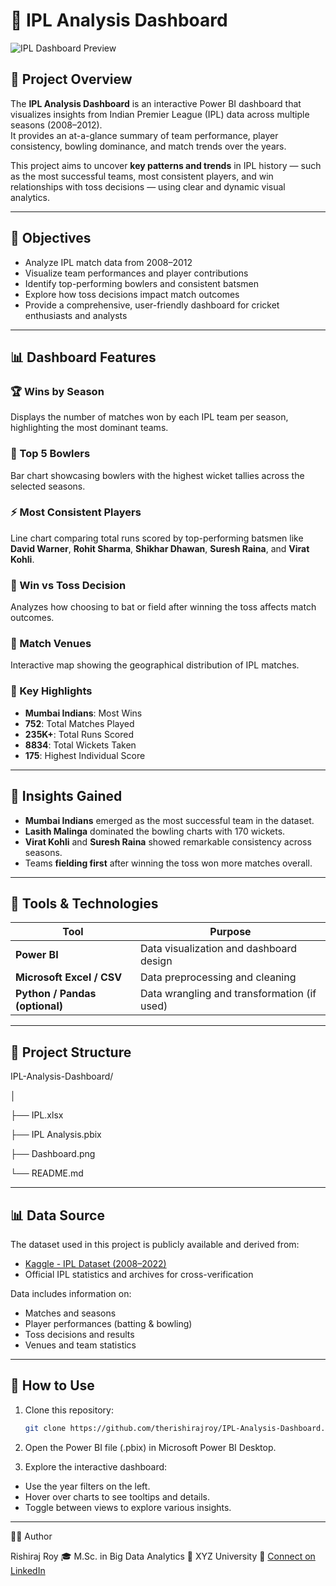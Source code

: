 # 🏏 IPL Analysis Dashboard

![IPL Dashboard Preview](visuals/Dashboard.png)

## 📘 Project Overview

The **IPL Analysis Dashboard** is an interactive Power BI dashboard that visualizes insights from Indian Premier League (IPL) data across multiple seasons (2008–2012).  
It provides an at-a-glance summary of team performance, player consistency, bowling dominance, and match trends over the years.

This project aims to uncover **key patterns and trends** in IPL history — such as the most successful teams, most consistent players, and win relationships with toss decisions — using clear and dynamic visual analytics.

---

## 🎯 Objectives

- Analyze IPL match data from 2008–2012  
- Visualize team performances and player contributions  
- Identify top-performing bowlers and consistent batsmen  
- Explore how toss decisions impact match outcomes  
- Provide a comprehensive, user-friendly dashboard for cricket enthusiasts and analysts  

---

## 📊 Dashboard Features

### 🏆 Wins by Season
Displays the number of matches won by each IPL team per season, highlighting the most dominant teams.

### 🎯 Top 5 Bowlers
Bar chart showcasing bowlers with the highest wicket tallies across the selected seasons.

### ⚡ Most Consistent Players
Line chart comparing total runs scored by top-performing batsmen like **David Warner**, **Rohit Sharma**, **Shikhar Dhawan**, **Suresh Raina**, and **Virat Kohli**.

### 🎲 Win vs Toss Decision
Analyzes how choosing to bat or field after winning the toss affects match outcomes.

### 📍 Match Venues
Interactive map showing the geographical distribution of IPL matches.

### 🏅 Key Highlights
- **Mumbai Indians**: Most Wins  
- **752**: Total Matches Played  
- **235K+**: Total Runs Scored  
- **8834**: Total Wickets Taken  
- **175**: Highest Individual Score  

---

## 🧠 Insights Gained

- **Mumbai Indians** emerged as the most successful team in the dataset.  
- **Lasith Malinga** dominated the bowling charts with 170 wickets.  
- **Virat Kohli** and **Suresh Raina** showed remarkable consistency across seasons.  
- Teams **fielding first** after winning the toss won more matches overall.  

---

## 🧩 Tools & Technologies

| Tool | Purpose |
|------|----------|
| **Power BI** | Data visualization and dashboard design |
| **Microsoft Excel / CSV** | Data preprocessing and cleaning |
| **Python / Pandas (optional)** | Data wrangling and transformation (if used) |

---

## 📂 Project Structure

IPL-Analysis-Dashboard/

│

├── IPL.xlsx

├── IPL Analysis.pbix

├── Dashboard.png 

└── README.md

---

## 📊 Data Source

The dataset used in this project is publicly available and derived from:
- [Kaggle - IPL Dataset (2008–2022)](https://www.kaggle.com/manasgarg/ipl)  
- Official IPL statistics and archives for cross-verification  

Data includes information on:
- Matches and seasons  
- Player performances (batting & bowling)  
- Toss decisions and results  
- Venues and team statistics  

---

## 🚀 How to Use

1. Clone this repository:
   ```bash
   git clone https://github.com/therishirajroy/IPL-Analysis-Dashboard.git
   ```
2. Open the Power BI file (.pbix) in Microsoft Power BI Desktop.

3. Explore the interactive dashboard:
  - Use the year filters on the left.
  - Hover over charts to see tooltips and details.
  - Toggle between views to explore various insights.

---

👨‍💻 Author

Rishiraj Roy
🎓 M.Sc. in Big Data Analytics
📍 XYZ University
📧 [Connect on LinkedIn](https://www.linkedin.com/in/therishirajroy/)
